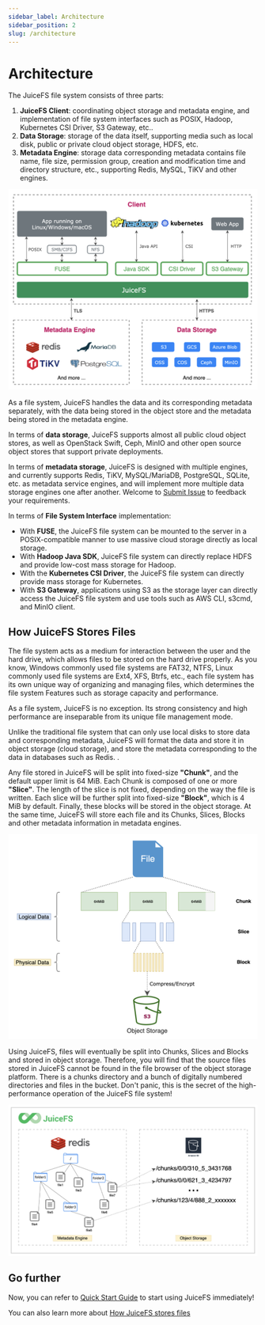 ```yaml
---
sidebar_label: Architecture
sidebar_position: 2
slug: /architecture
---
```


# Architecture

The JuiceFS file system consists of three parts:

1. **JuiceFS Client**: coordinating object storage and metadata engine, and implementation of file system interfaces such as POSIX, Hadoop, Kubernetes CSI Driver, S3 Gateway, etc..
2. **Data Storage**: storage of the data itself, supporting media such as local disk, public or private cloud object storage, HDFS, etc.
3. **Metadata Engine**: storage data corresponding metadata contains file name, file size, permission group, creation and modification time and directory structure, etc., supporting Redis, MySQL, TiKV and other engines.

![image](../images/juicefs-arch-new.png)

As a file system, JuiceFS handles the data and its corresponding metadata separately, with the data being stored in the object store and the metadata being stored in the metadata engine.

In terms of **data storage**, JuiceFS supports almost all public cloud object stores, as well as OpenStack Swift, Ceph, MinIO and other open source object stores that support private deployments.

In terms of **metadata storage**, JuiceFS is designed with multiple engines, and currently supports Redis, TiKV, MySQL/MariaDB, PostgreSQL, SQLite, etc. as metadata service engines, and will implement more multiple data storage engines one after another. Welcome to [Submit Issue](https://github.com/juicedata/juicefs/issues) to feedback your requirements.

In terms of **File System Interface** implementation:

- With **FUSE**, the JuiceFS file system can be mounted to the server in a POSIX-compatible manner to use massive cloud storage directly as local storage.
- With **Hadoop Java SDK**, JuiceFS file system can directly replace HDFS and provide low-cost mass storage for Hadoop.
- With the **Kubernetes CSI Driver**, the JuiceFS file system can directly provide mass storage for Kubernetes.
- With **S3 Gateway**, applications using S3 as the storage layer can directly access the JuiceFS file system and use tools such as AWS CLI, s3cmd, and MinIO client.

## How JuiceFS Stores Files

The file system acts as a medium for interaction between the user and the hard drive, which allows files to be stored on the hard drive properly. As you know, Windows commonly used file systems are FAT32, NTFS, Linux commonly used file systems are Ext4, XFS, Btrfs, etc., each file system has its own unique way of organizing and managing files, which determines the file system Features such as storage capacity and performance.

As a file system, JuiceFS is no exception. Its strong consistency and high performance are inseparable from its unique file management mode.

Unlike the traditional file system that can only use local disks to store data and corresponding metadata, JuiceFS will format the data and store it in object storage (cloud storage), and store the metadata corresponding to the data in databases such as Redis. .

Any file stored in JuiceFS will be split into fixed-size **"Chunk"**, and the default upper limit is 64 MiB. Each Chunk is composed of one or more **"Slice"**. The length of the slice is not fixed, depending on the way the file is written. Each slice will be further split into fixed-size **"Block"**, which is 4 MiB by default. Finally, these blocks will be stored in the object storage. At the same time, JuiceFS will store each file and its Chunks, Slices, Blocks and other metadata information in metadata engines.

![](../images/juicefs-storage-format-new.png)

Using JuiceFS, files will eventually be split into Chunks, Slices and Blocks and stored in object storage. Therefore, you will find that the source files stored in JuiceFS cannot be found in the file browser of the object storage platform. There is a chunks directory and a bunch of digitally numbered directories and files in the bucket. Don't panic, this is the secret of the high-performance operation of the JuiceFS file system!

![How JuiceFS stores your files](../images/how-juicefs-stores-files-new.png)

## Go further

Now, you can refer to [Quick Start Guide](../getting-started/quick_start_guide.md) to start using JuiceFS immediately!

You can also learn more about [How JuiceFS stores files](../reference/how_juicefs_store_files.md)
